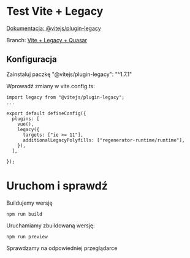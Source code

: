 # Test Vite + Legacy

[Dokumentacja: @vitejs/plugin-legacy](https://github.com/search?q=%40vitejs%2Fplugin-legacy&type=code)

Branch: [Vite + Legacy + Quasar](https://github.com/pa-uli-na/vue3-vite-legacy/blob/vite_vite/plugin-legacy_quasar/README.md)

## Konfiguracja

Zainstaluj paczkę "@vitejs/plugin-legacy": "^1.7.1"

Wprowadź zmiany w vite.config.ts:

```
import legacy from "@vitejs/plugin-legacy";
...

export default defineConfig({
  plugins: [
    vue(),
    legacy({
      targets: ["ie >= 11"],
      additionalLegacyPolyfills: ["regenerator-runtime/runtime"],
    }),
  ],

});

```

# Uruchom i sprawdź

Buildujemy wersję

```
npm run build
```

Uruchamiamy zbuildowaną wersję:

```
npm run preview
```

Sprawdzamy na odpowiedniej przeglądarce
